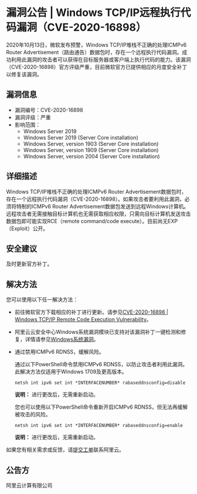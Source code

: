 # 漏洞公告 \| Windows TCP/IP远程执行代码漏洞（CVE-2020-16898）

2020年10月13日，微软发布预警，Windows TCP/IP堆栈不正确的处理ICMPv6 Router Advertisement（路由通告）数据包时，存在一个远程执行代码漏洞。成功利用此漏洞的攻击者可以获得在目标服务器或客户端上执行代码的能力。该漏洞（CVE-2020-16898）官方评级严重，目前微软官方已提供相应的月度安全补丁以修复该漏洞。

## 漏洞信息

-   漏洞编号：CVE-2020-16898
-   漏洞评级：严重
-   影响范围：
    -   Windows Server 2019
    -   Windows Server 2019 \(Server Core installation\)
    -   Windows Server, version 1903 \(Server Core installation\)
    -   Windows Server, version 1909 \(Server Core installation\)
    -   Windows Server, version 2004 \(Server Core installation\)

## 详细描述

Windows TCP/IP堆栈不正确的处理ICMPv6 Router Advertisement数据包时，存在一个远程执行代码漏洞（CVE-2020-16898）。如果攻击者要利用此漏洞，必须将特制的ICMPv6 Router Advertisement数据包发送到远程Windows计算机。远程攻击者无需接触目标计算机也无需获取相应权限，只需向目标计算机发送攻击数据包即可能实现RCE（remote command/code execute）。目前尚无EXP（Exploit）公开。

## 安全建议

及时更新官方补丁。

## 解决方法

您可以使用以下任一解决方法：

-   前往微软官方下载相应的补丁进行更新。请参见[CVE-2020-16898 \| Windows TCP/IP Remote Code Execution Vulnerability](https://portal.msrc.microsoft.com/en-US/security-guidance/advisory/CVE-2020-16898)。
-   阿里云云安全中心Windows系统漏洞模块已支持对该漏洞补丁一键检测和修复，详情请参见[Windows系统漏洞](/cn.zh-CN/安全防范/漏洞修复/Windows系统漏洞.md)。
-   通过禁用ICMPv6 RDNSS，缓解风险。

    通过以下PowerShell命令禁用ICMPv6 RDNSS，以防止攻击者利用此漏洞。此解决方法仅适用于Windows 1709及更高版本。

    ```
    netsh int ipv6 set int *INTERFACENUMBER* rabaseddnsconfig=disable
    ```

    **说明：** 进行更改后，无需重新启动。

    您也可以使用以下PowerShell命令重新开启ICMPv6 RDNSS，但无法再缓解被攻击的风险。

    ```
    netsh int ipv6 set int *INTERFACENUMBER* rabaseddnsconfig=enable
    ```

    **说明：** 进行更改后，无需重新启动。


如果您有相关需求或反馈，请[提交工单](https://selfservice.console.aliyun.com/ticket/createIndex.htm)联系阿里云。

## 公告方

阿里云计算有限公司


